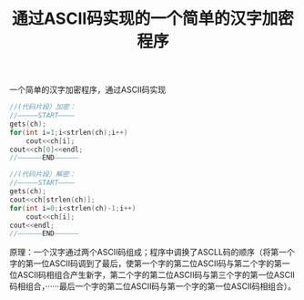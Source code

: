﻿---
title: 通过ASCII码实现的一个简单的汉字加密程序
tags: C++小程序
---

一个简单的汉字加密程序，通过ASCII码实现

```cpp
//(代码片段）加密：
//—————START————
gets(ch);
for(int i=1;i<strlen(ch);i++)
    cout<<ch[i];
cout<<ch[0]<<endl;
//——————END——————
```

```cpp
//(代码片段）解密：
//—————START————
gets(ch);
cout<<ch[strlen(ch)];
for(int i=0;i<strlen(ch)-1;i++)
    cout<<ch[i];
cout<<endl;
//——————END——————
```

原理：一个汉字通过两个ASCII码组成；程序中调换了ASCLL码的顺序（将第一个字的第一位ASCII码调到了最后，使第一个字的第二位ASCII码与第二个字的第一位ASCII码相组合产生新字，第二个字的第二位ASCII码与第三个字的第一位ASCII码相组合，······最后一个字的第二位ASCII码与第一个字的第一位ASCII码相组合）。
